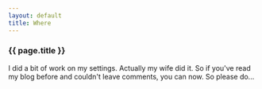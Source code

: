 ```yaml
---
layout: default
title: Where
---
```


### {{ page.title }}
I did a bit of work on my settings.  Actually my wife did it.  So if you've read my blog before and couldn't leave comments, you can now.  So please do...
